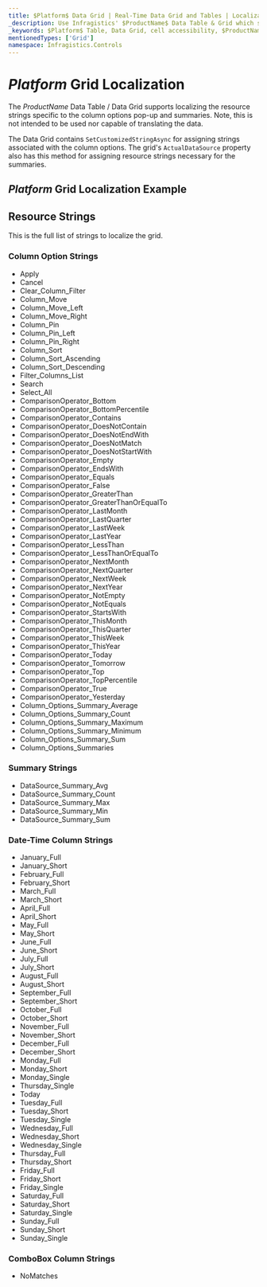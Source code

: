 ```yaml
---
title: $Platform$ Data Grid | Real-Time Data Grid and Tables | Localization | Infragistics
_description: Use Infragistics' $ProductName$ Data Table & Grid which supports localization. View $ProductName$ table tutorials!
_keywords: $Platform$ Table, Data Grid, cell accessibility, $ProductName$, Infragistics
mentionedTypes: ['Grid']
namespace: Infragistics.Controls
---
```


# $Platform$ Grid Localization

The $ProductName$ Data Table / Data Grid supports localizing the resource strings specific to the column options pop-up and summaries. Note, this is not intended to be used nor capable of translating the data.

<!-- Blazor -->
The Data Grid contains `SetCustomizedStringAsync` for assigning strings associated with the column options. The grid's `ActualDataSource` property also has this method for assigning resource strings necessary for the summaries.
<!-- end: Blazor -->

## $Platform$ Grid Localization Example

<code-view style="height: 600px"
    data-demos-base-url="{environment:dvDemosBaseUrl}"
    iframe-src="{environment:dvDemosBaseUrl}/grids/data-grid-localization"
    alt="$Platform$ Grid Localization Example"
    github-src="grids/data-grid/localization">
</code-view>

<div class="divider--half"></div>

## Resource Strings

This is the full list of strings to localize the grid. 

### Column Option Strings

- Apply 
- Cancel
- Clear_Column_Filter  
- Column_Move 
- Column_Move_Left  
- Column_Move_Right 
- Column_Pin  
- Column_Pin_Left
- Column_Pin_Right  
- Column_Sort 
- Column_Sort_Ascending
- Column_Sort_Descending  
- Filter_Columns_List  
- Search
- Select_All  
- ComparisonOperator_Bottom  
- ComparisonOperator_BottomPercentile 
- ComparisonOperator_Contains
- ComparisonOperator_DoesNotContain 
- ComparisonOperator_DoesNotEndWith 
- ComparisonOperator_DoesNotMatch  
- ComparisonOperator_DoesNotStartWith  
- ComparisonOperator_Empty
- ComparisonOperator_EndsWith
- ComparisonOperator_Equals
- ComparisonOperator_False
- ComparisonOperator_GreaterThan
- ComparisonOperator_GreaterThanOrEqualTo 
- ComparisonOperator_LastMonth  
- ComparisonOperator_LastQuarter
- ComparisonOperator_LastWeek
- ComparisonOperator_LastYear
- ComparisonOperator_LessThan
- ComparisonOperator_LessThanOrEqualTo
- ComparisonOperator_NextMonth  
- ComparisonOperator_NextQuarter
- ComparisonOperator_NextWeek
- ComparisonOperator_NextYear
- ComparisonOperator_NotEmpty
- ComparisonOperator_NotEquals
- ComparisonOperator_StartsWith  
- ComparisonOperator_ThisMonth  
- ComparisonOperator_ThisQuarter
- ComparisonOperator_ThisWeek 
- ComparisonOperator_ThisYear
- ComparisonOperator_Today 
- ComparisonOperator_Tomorrow
- ComparisonOperator_Top  
- ComparisonOperator_TopPercentile 
- ComparisonOperator_True  
- ComparisonOperator_Yesterday  
- Column_Options_Summary_Average
- Column_Options_Summary_Count  
- Column_Options_Summary_Maximum
- Column_Options_Summary_Minimum
- Column_Options_Summary_Sum 
- Column_Options_Summaries

### Summary Strings

- DataSource_Summary_Avg  
- DataSource_Summary_Count
- DataSource_Summary_Max  
- DataSource_Summary_Min  
- DataSource_Summary_Sum  

<!-- React, WebComponents -->
### Date-Time Column Strings

- January_Full 
- January_Short
- February_Full
- February_Short  
- March_Full
- March_Short  
- April_Full
- April_Short  
- May_Full  
- May_Short 
- June_Full 
- June_Short
- July_Full 
- July_Short	  
- August_Full  
- August_Short  
- September_Full  
- September_Short 
- October_Full 
- October_Short
- November_Full
- November_Short  
- December_Full
- December_Short  
- Monday_Full  
- Monday_Short 
- Monday_Single
- Thursday_Single 
- Today  
- Tuesday_Full  
- Tuesday_Short
- Tuesday_Single  
- Wednesday_Full  
- Wednesday_Short 
- Wednesday_Single
- Thursday_Full
- Thursday_Short  
- Friday_Full
- Friday_Short
- Friday_Single
- Saturday_Full
- Saturday_Short
- Saturday_Single
- Sunday_Full
- Sunday_Short
- Sunday_Single

### ComboBox Column Strings

- NoMatches
<!-- end: React, WebComponents -->
